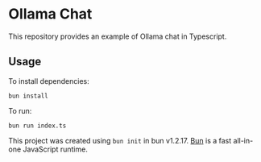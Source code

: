 # Ollama Chat

This repository provides an example of Ollama chat in Typescript.

## Usage

To install dependencies:

```
bun install
```

To run:

```
bun run index.ts
```

This project was created using `bun init` in bun v1.2.17. [Bun](https://bun.sh) is a fast all-in-one JavaScript runtime.

